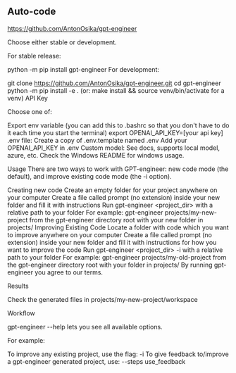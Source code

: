 ## Auto-code
https://github.com/AntonOsika/gpt-engineer

Choose either stable or development.

For stable release:

python -m pip install gpt-engineer
For development:

git clone https://github.com/AntonOsika/gpt-engineer.git
cd gpt-engineer
python -m pip install -e .
(or: make install && source venv/bin/activate for a venv)
API Key

Choose one of:

Export env variable (you can add this to .bashrc so that you don't have to do it each time you start the terminal)
export OPENAI_API_KEY=[your api key]
.env file:
Create a copy of .env.template named .env
Add your OPENAI_API_KEY in .env
Custom model:
See docs, supports local model, azure, etc.
Check the Windows README for windows usage.

Usage
There are two ways to work with GPT-engineer: new code mode (the default), and improve existing code mode (the -i option).

Creating new code
Create an empty folder for your project anywhere on your computer
Create a file called prompt (no extension) inside your new folder and fill it with instructions
Run gpt-engineer <project_dir> with a relative path to your folder
For example: gpt-engineer projects/my-new-project from the gpt-engineer directory root with your new folder in projects/
Improving Existing Code
Locate a folder with code which you want to improve anywhere on your computer
Create a file called prompt (no extension) inside your new folder and fill it with instructions for how you want to improve the code
Run gpt-engineer <project_dir> -i with a relative path to your folder
For example: gpt-engineer projects/my-old-project from the gpt-engineer directory root with your folder in projects/
By running gpt-engineer you agree to our terms.

Results

Check the generated files in projects/my-new-project/workspace

Workflow

gpt-engineer --help lets you see all available options.

For example:

To improve any existing project, use the flag: -i
To give feedback to/improve a gpt-engineer generated project, use: --steps use_feedback
